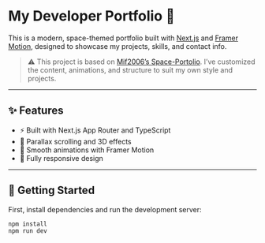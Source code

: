 # My Developer Portfolio 🚀

This is a modern, space-themed portfolio built with [Next.js](https://nextjs.org/) and [Framer Motion](https://www.framer.com/motion/), designed to showcase my projects, skills, and contact info.

> ⚠️ This project is based on [Mif2006’s Space-Portolio](https://github.com/Mif2006/Space-Portolio). I’ve customized the content, animations, and structure to suit my own style and projects.

---

## ✨ Features

- ⚡ Built with Next.js App Router and TypeScript
- 🌌 Parallax scrolling and 3D effects
- 🎨 Smooth animations with Framer Motion
- 📱 Fully responsive design


---

## 🚀 Getting Started

First, install dependencies and run the development server:

```bash
npm install
npm run dev
